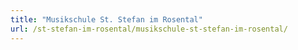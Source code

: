 ```yaml
---
title: "Musikschule St. Stefan im Rosental"
url: /st-stefan-im-rosental/musikschule-st-stefan-im-rosental/
---
```

